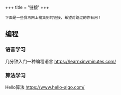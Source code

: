 +++
title = '链接'
+++

`下面是一些我再网上搜集到的链接，希望对路过的你有用！`

## 编程
### 语言学习
几分钟入门一种编程语言 https://learnxinyminutes.com/ 

### 算法学习
Hello算法 https://www.hello-algo.com/

